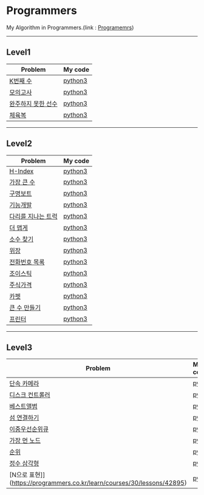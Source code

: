 # Programmers
My Algorithm in Programmers.(link : [Programemrs](https://programmers.co.kr/))

----------------
## Level1
| Problem | My code | 
| ------- | :------ |
| [K번째 수](https://programmers.co.kr/learn/courses/30/lessons/42748)  | [python3](https://github.com/Hwa-Jong/Programmers/blob/main/Level1/kth_number.py) |
| [모의고사](https://programmers.co.kr/learn/courses/30/lessons/42840)  | [python3](https://github.com/Hwa-Jong/Programmers/blob/main/Level1/mock_test.py) |
| [완주하지 못한 선수](https://programmers.co.kr/learn/courses/30/lessons/42576)  | [python3](https://github.com/Hwa-Jong/Programmers/blob/main/Level1/unfinished_athlete.py) |
| [체육복](https://programmers.co.kr/learn/courses/30/lessons/42862)  | [python3](https://github.com/Hwa-Jong/Programmers/blob/main/Level1/gym_clothes.py) |


----------------
## Level2
| Problem | My code | 
| ------- | :------ |
| [H-Index](https://programmers.co.kr/learn/courses/30/lessons/42747)  | [python3](https://github.com/Hwa-Jong/Programmers/blob/main/Level2/H_index.py) |
| [가장 큰 수](https://programmers.co.kr/learn/courses/30/lessons/42746)  | [python3](https://github.com/Hwa-Jong/Programmers/blob/main/Level2/largest_number.py) |
| [구명보트](https://programmers.co.kr/learn/courses/30/lessons/42885)  | [python3](https://github.com/Hwa-Jong/Programmers/blob/main/Level2/lifeboat.py) |
| [기능개발](https://programmers.co.kr/learn/courses/30/lessons/42586)  | [python3](https://github.com/Hwa-Jong/Programmers/blob/main/Level2/functional_development.py) |
| [다리를 지나는 트럭](https://programmers.co.kr/learn/courses/30/lessons/42583)  | [python3](https://github.com/Hwa-Jong/Programmers/blob/main/Level2/truck_cross_bridge.py) |
| [더 맵게](https://programmers.co.kr/learn/courses/30/lessons/42626)  | [python3](https://github.com/Hwa-Jong/Programmers/blob/main/Level2/spicier.py) |
| [소수 찾기](https://programmers.co.kr/learn/courses/30/lessons/42839)  | [python3](https://github.com/Hwa-Jong/Programmers/blob/main/Level2/find_primenumber.py) |
| [위장](https://programmers.co.kr/learn/courses/30/lessons/42578)  | [python3](https://github.com/Hwa-Jong/Programmers/blob/main/Level2/camouflage.py) |
| [전화번호 목록](https://programmers.co.kr/learn/courses/30/lessons/42577)  | [python3](https://github.com/Hwa-Jong/Programmers/blob/main/Level2/phone_list.py) |
| [조이스틱](https://programmers.co.kr/learn/courses/30/lessons/42860)  | [python3](https://github.com/Hwa-Jong/Programmers/blob/main/Level2/joy_stick.py) |
| [주식가격](https://programmers.co.kr/learn/courses/30/lessons/42584)  | [python3](https://github.com/Hwa-Jong/Programmers/blob/main/Level2/stock_prices.py) |
| [카펫](https://programmers.co.kr/learn/courses/30/lessons/42842)  | [python3](https://github.com/Hwa-Jong/Programmers/blob/main/Level2/carpet.py) |
| [큰 수 만들기](https://programmers.co.kr/learn/courses/30/lessons/42883)  | [python3](https://github.com/Hwa-Jong/Programmers/blob/main/Level2/Create_Large_Number.py) |
| [프린터](https://programmers.co.kr/learn/courses/30/lessons/42587)  | [python3](https://github.com/Hwa-Jong/Programmers/blob/main/Level2/printer.py) |

----------------
## Level3
| Problem | My code | 
| ------- | :------ |
| [단속 카메라](https://programmers.co.kr/learn/courses/30/lessons/42884)  | [python3](https://github.com/Hwa-Jong/Programmers/blob/main/Level3/enforcement_camera.py) |
| [디스크 컨트롤러](https://programmers.co.kr/learn/courses/30/lessons/42627)  | [python3](https://github.com/Hwa-Jong/Programmers/blob/main/Level3/disk_controller.py) |
| [베스트앨범](https://programmers.co.kr/learn/courses/30/lessons/42579)  | [python3](https://github.com/Hwa-Jong/Programmers/blob/main/Level3/best_album.py) |
| [섬 연결하기](https://programmers.co.kr/learn/courses/30/lessons/42861)  | [python3](https://github.com/Hwa-Jong/Programmers/blob/main/Level3/Connect_Island.py) |
| [이중우선순위큐](https://programmers.co.kr/learn/courses/30/lessons/42628)  | [python3](https://github.com/Hwa-Jong/Programmers/blob/main/Level3/double_priorityqueue.py) |
| [가장 먼 노드](https://programmers.co.kr/learn/courses/30/lessons/49189)  | [python3](https://github.com/Hwa-Jong/Programmers/blob/main/Level3/farthest_node.py) |
| [순위](https://programmers.co.kr/learn/courses/30/lessons/49191)  | [python3](https://github.com/Hwa-Jong/Programmers/blob/main/Level3/ranking.py) |
| [정수 삼각형](https://programmers.co.kr/learn/courses/30/lessons/43105)  | [python3](https://github.com/Hwa-Jong/Programmers/blob/main/Level3/integer_triangle.py) |
| [N으로 표현]](https://programmers.co.kr/learn/courses/30/lessons/42895)  | [python3](https://github.com/Hwa-Jong/Programmers/blob/main/Level3/express_with_n.py) |
